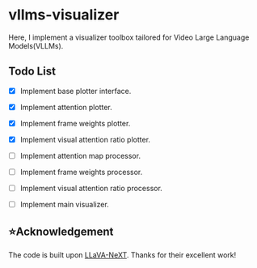 # vllms-visualizer

Here, I implement a visualizer toolbox tailored for Video Large Language Models(VLLMs).

## Todo List

- [x] Implement base plotter interface.
- [x] Implement attention plotter.
- [x] Implement frame weights plotter.
- [x] Implement visual attention ratio plotter.
- [ ] Implement attention map processor.
- [ ] Implement frame weights processor.
- [ ] Implement visual attention ratio processor.
- [ ] Implement main visualizer.


## ⭐Acknowledgement

The code is built upon [LLaVA-NeXT](https://github.com/LLaVA-VL/LLaVA-NeXT). Thanks for their excellent work!
